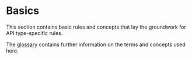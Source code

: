 # Basics

This section contains basic rules and concepts that lay the groundwork for API type-specific rules.

The [glossary](/support/glossary/a-d) contains further information on the terms and concepts used here.
